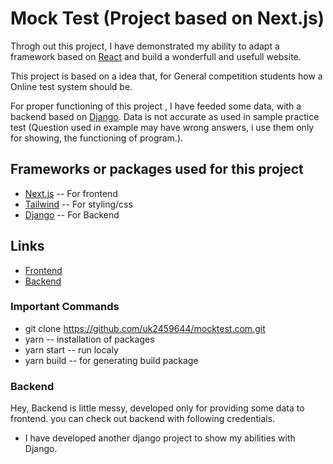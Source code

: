 # Mock Test (Project based on Next.js)
Throgh out this project, I have demonstrated my ability to adapt a framework based on [React](https://react.org) and build a wonderfull and usefull website.

This project is based on a idea that, for General competition students how a Online test system should  be.

For proper functioning of this project , I have feeded some data, with a backend based on [Django](https://www.djangoproject.com/). Data is not accurate as used in sample practice test (Question used in example may have wrong answers, i use them only for showing, the functioning of program.).

## Frameworks or packages used for this project
 - [Next.js](https://nextjs.org) -- For frontend
 - [Tailwind](https://tailwindcss.com/) -- For styling/css 
 - [Django](https://www.djangoproject.com/) -- For Backend 

 ## Links 
 - [Frontend](https://mocktest.site/)
 - [Backend](https://mockt-test.onrender.com)

 ### Important Commands
 - git clone https://github.com/uk2459644/mocktest.com.git 
 - yarn -- installation of packages
 - yarn start -- run localy
 - yarn build -- for generating build package
 ### Backend 
 Hey, Backend is little messy, developed only for providing some data to frontend.
 you can check out backend with following credentials.

- I have developed another django project to show my abilities with Django.